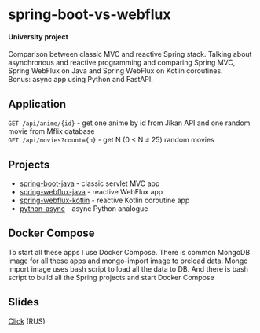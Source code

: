 # spring-boot-vs-webflux

#### University project  
Comparison between classic MVC and reactive Spring stack. Talking about asynchronous and reactive programming and comparing Spring MVC, Spring WebFlux on Java and Spring WebFlux on Kotlin coroutines.  
Bonus: async app using Python and FastAPI.

## Application
```GET /api/anime/{id}``` - get one anime by id from Jikan API and one random movie from Mflix database  
```GET /api/movies?count={n}``` - get N (0 < N ≤ 25) random movies

## Projects
* [spring-boot-java](https://github.com/bee-joo/spring-boot-vs-webflux/tree/main/spring-boot-java) - classic servlet MVC app  
* [spring-webflux-java](https://github.com/bee-joo/spring-boot-vs-webflux/tree/main/spring-webflux-java) - reactive WebFlux app
* [spring-webflux-kotlin](https://github.com/bee-joo/spring-boot-vs-webflux/tree/main/spring-webflux-kotlin) - reactive Kotlin coroutine app
* [python-async](https://github.com/bee-joo/spring-boot-vs-webflux/tree/main/python-async) - async Python analogue

## Docker Compose
To start all these apps I use Docker Compose. There is common MongoDB image for all these apps and mongo-import image to preload data. Mongo import image uses bash script to load all the data to DB. And there is bash script to build all the Spring projects and start Docker Compose

## Slides
[Click](https://github.com/bee-joo/spring-boot-vs-webflux/blob/main/slides.pdf) (RUS)
